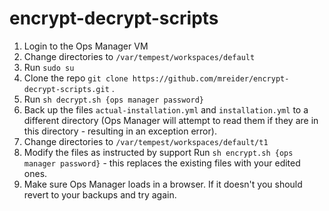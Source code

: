 # encrypt-decrypt-scripts

1. Login to the Ops Manager VM
2. Change directories to `/var/tempest/workspaces/default`
3. Run `sudo su`
4. Clone the repo `git clone https://github.com/mreider/encrypt-decrypt-scripts.git` .
5. Run `sh decrypt.sh {ops manager password}`
6. Back up the files `actual-installation.yml` and `installation.yml` to a different directory (Ops Manager will attempt to read them if they are in this directory - resulting in an exception error).
7. Change directories to `/var/tempest/workspaces/default/t1`
8. Modify the files as instructed by support
Run `sh encrypt.sh {ops manager password}` - this replaces the existing files with your edited ones.
9. Make sure Ops Manager loads in a browser. If it doesn't you should revert to your backups and try again.
